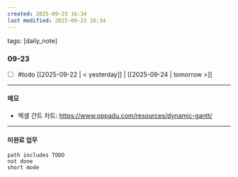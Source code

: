 ```yaml
---
created: 2025-09-23 16:34
last modified: 2025-09-23 16:34
---
```

tags: [daily_note]

### 09-23
- [ ] #todo
[[2025-09-22 | < yesterday]] | [[2025-09-24 | tomorrow >]]

---
#### 메모
-  엑셀 간트 차트:  https://www.oppadu.com/resources/dynamic-gantt/
---

#### 미완료 업무
```tasks
path includes TODO
not done
short mode
```
